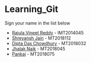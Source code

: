 # Learning_Git

Sign your name in the list below

- [Rajula Vineet Reddy](http://github.com/rajula96reddy/) - IMT2014045
- [Shreyansh Jain](http://github.com/64jain/) - MT2018112
- [Dipta Das Chowdhury](https://github.com/diptaddc/) - MT2018032
- [Jhalak Naik](https://github.com/JhalakNaik/) - MT2018045
- [Pankaj](http://github.com/panki989/) - MT2018075

